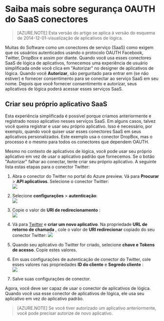 <properties
    pageTitle="Segurança OAUTH em SaaS conectores e aplicativos de API | Azure"
    description="Leia mais sobre a segurança OAUTH na conectores e aplicativos da API do serviço de aplicativo do Azure; arquitetura de microservices; SaaS"
    services="logic-apps"
    documentationCenter=""
    authors="MandiOhlinger"
    manager="dwrede"
    editor="cgronlun"/>

<tags
    ms.service="logic-apps"
    ms.workload="integration"
    ms.tgt_pltfrm="na"
    ms.devlang="na"
    ms.topic="article"
    ms.date="08/23/2016"
    ms.author="mandia"/>


# <a name="learn-about-oauth-security-in-saas-connectors"></a>Saiba mais sobre segurança OAUTH do SaaS conectores

>[AZURE.NOTE] Esta versão do artigo se aplica à versão do esquema de 2014-12-01-visualização de aplicativos de lógica.

Muitas do Software como um conectores de serviço (SaaS) como exigem que os usuários autenticados usando o protocolo OAUTH Facebook, Twitter, DropBox e assim por diante.  Quando você usa esses conectores SaaS de lógica de aplicativos, fornecemos uma experiência de usuário simplificada onde você clica em "Autorizar" no designer de aplicativos de lógica. Quando você **Autorizar**, são perguntado para entrar em (se não estiver) e fornecer consentimento para se conectar ao serviço SaaS em seu nome. Depois que você fornecer consentimento e autorizar, seus aplicativos de lógica poderá acessar esses serviços SaaS.

## <a name="create-your-own-saas-app"></a>Criar seu próprio aplicativo SaaS
Esta experiência simplificada é possível porque criamos anteriormente e registrado nosso aplicativo nesses serviços SaaS.  Em alguns casos, talvez você queira registrar e usar seu próprio aplicativo.  Isso é necessário, por exemplo, quando você quiser usar esses conectores SaaS em seus aplicativos personalizados. Este exemplo usa o conector DropBox, mas o processo é o mesmo para todos os conectores que dependem OAUTH.

Mesmo no contexto de aplicativos de lógica, você pode usar seu próprio aplicativo em vez de usar o aplicativo padrão que fornecemos. Se o botão "Autorizar" falhar ao conectar, tente criar seu próprio aplicativo. A seguinte lista estas etapas para o conector Twitter:

1. Abra o conector do Twitter no portal do Azure preview. Vá para **Procurar** > **API aplicativos**. Selecione o conector Twitter:  
    ![][1]

2. Selecione **configurações** > **autenticação**:  
    ![][2]

3. Copie o valor de **URI de redirecionamento** :  
    ![][3]

4. Vá para [Twitter](http://apps.twitter.com) e **criar um novo aplicativo**. Na propriedade **URL de retorno de chamada** , cole o valor de **URI redirecionar** copiado do seu conector Twitter: ![][4]  
5. Quando seu aplicativo do Twitter for criado, selecione **chave e Tokens de acesso**. Copie estes valores.
6. Em suas configurações de autenticação de conector do Twitter, cole esses valores nas propriedades **ID do cliente** e **Segredo cliente** :   
    ![][5]  
7. Salve suas configurações de conector.  

Agora, você deve ser capaz de usar o conector de aplicativos de lógica. Quando você usa esse conector de aplicativos de lógica, ele usa seu aplicativo em vez do aplicativo padrão.  

> [AZURE.NOTE] Se você tiver autorizado um aplicativo anteriormente, você pode precisar autorize de novo aplicativo.


<!--Image references-->
[1]: ./media/app-service-logic-oauth-security/TwitterConnector.png
[2]: ./media/app-service-logic-oauth-security/Authentication.png
[3]: ./media/app-service-logic-oauth-security/RedirectURI.png
[4]: ./media/app-service-logic-oauth-security/TwitterApp.png
[5]: ./media/app-service-logic-oauth-security/TwitterKeys.png
